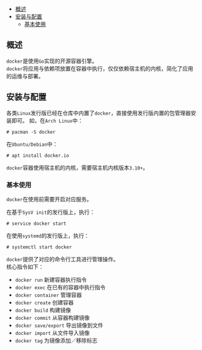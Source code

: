 <!-- TOC -->

- [概述](#概述)
- [安装与配置](#安装与配置)
	- [基本使用](#基本使用)

<!-- /TOC -->



## 概述
`docker`是使用`Go`实现的开源容器引擎。  
`docker`将应用与依赖项放置在容器中执行，仅仅依赖宿主机的内核，简化了应用的运维与部署。



## 安装与配置
各类`Linux`发行版已经在仓库中内置了`docker`，直接使用发行版内置的包管理器安装即可。
如，在`Arch Linux`中：

```
# pacman -S docker
```

在`Ubuntu/Debian`中：

```
# apt install docker.io
```

`docker`容器使用宿主机的内核，需要宿主机内核版本`3.10+`。

### 基本使用
`docker`在使用前需要开启对应服务。

在基于`SysV init`的发行版上，执行：

```
# service docker start
```

在使用`systemd`的发行版上，执行：

```
# systemctl start docker
```

`docker`提供了对应的命令行工具进行管理操作。  
核心指令如下：

- `docker run` 新建容器执行指令
- `docker exec` 在已有的容器中执行指令
- `docker container` 管理容器
- `docker create` 创建容器
- `docker build` 构建镜像
- `docker commit` 从容器构建镜像
- `docker save/export` 导出镜像到文件
- `docker import` 从文件导入镜像
- `docker tag` 为镜像添加／移除标志

